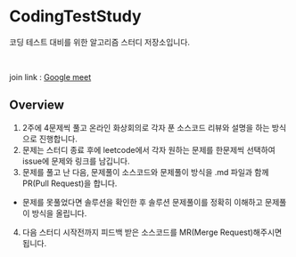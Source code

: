 # CodingTestStudy

코딩 테스트 대비를 위한 알고리즘 스터디 저장소입니다.

<br> 

join link : [Google meet](https://meet.google.com/yha-ipbi-ovq)

## Overview

1. 2주에 4문제씩 풀고 온라인 화상회의로 각자 푼 소스코드 리뷰와 설명을 하는 방식으로 진행합니다.
2. 문제는 스터디 종료 후에 leetcode에서 각자 원하는 문제를 한문제씩 선택하여 issue에 문제와 링크를 남깁니다.
3. 문제를 풀고 난 다음, 문제풀이 소스코드와 문제풀이 방식을 .md 파일과 함께 PR(Pull Request)을 합니다.
  - 문제를 못풀었다면 솔루션을 확인한 후 솔루션 문제풀이를 정확히 이해하고 문제풀이 방식을 올립니다.
4. 다음 스터디 시작전까지 피드백 받은 소스코드를 MR(Merge Request)해주시면 됩니다.
